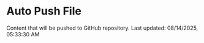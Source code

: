 # Auto Push File

Content that will be pushed to GitHub repository.
Last updated: 08/14/2025, 05:33:30 AM